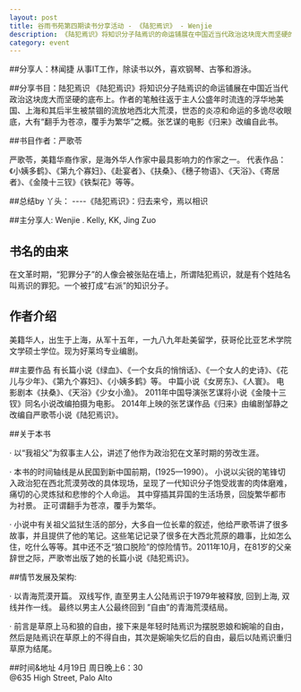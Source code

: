 ```yaml
---
layout: post
title: 谷雨书苑第四期读书分享活动 - 《陆犯焉识》 - Wenjie
description: 《陆犯焉识》将知识分子陆焉识的命运铺展在中国近当代政治这块庞大而坚硬的底布上。作者的笔触往返于主人公盛年时流连的浮华地美国、上海和其后半生被禁锢的流放地西北大荒漠，世态的炎凉和命运的多诡尽收眼底，大有“翻手为苍凉，覆手为繁华”之概。张艺谋的电影《归来》改编自此书。
category: event
---
```


##分享人：林闻捷
从事IT工作，除读书以外，喜欢钢琴、古筝和游泳。

##分享书目：陆犯焉识
《陆犯焉识》将知识分子陆焉识的命运铺展在中国近当代政治这块庞大而坚硬的底布上。作者的笔触往返于主人公盛年时流连的浮华地美国、上海和其后半生被禁锢的流放地西北大荒漠，世态的炎凉和命运的多诡尽收眼底，大有“翻手为苍凉，覆手为繁华”之概。张艺谋的电影《归来》改编自此书。

##书目作者：严歌苓

严歌苓，美籍华裔作家，是海外华人作家中最具影响力的作家之一。 代表作品：《小姨多鹤》、《第九个寡妇》、《赴宴者》、《扶桑》、《穗子物语》、《天浴》、《寄居者》、《金陵十三钗》《铁梨花》等等。

##总结by 丫头：
  ----《陆犯焉识》：归去来兮，焉以相识

##主分享人:  Wenjie .
                   Kelly, KK, Jing Zuo

##  书名的由来
在文革时期，“犯罪分子”的人像会被张贴在墙上，所谓陆犯焉识，就是有个姓陆名叫焉识的罪犯。一个被打成“右派”的知识分子。

## 作者介绍
美籍华人，出生于上海，从军十五年，一九八九年赴美留学，获哥伦比亚艺术学院文学硕士学位。现为好莱坞专业编剧。

##主要作品
有长篇小说《绿血》、《一个女兵的悄悄话》、《一个女人的史诗》、《花儿与少年》、《第九个寡妇》、《小姨多鹤》等。 中篇小说《女房东》、《人寰》。
电影剧本《扶桑》、《天浴》《少女小渔》。
2011年中国导演张艺谋将小说《金陵十三钗》同名小说改编拍摄为电影。
2014年上映的张艺谋作品《归来》由编剧邹静之改编自严歌苓小说《陆犯焉识》。

##关于本书

·         以“我祖父”为叙事主人公，讲述了他作为政治犯在文革时期的劳改生涯。

·         本书的时间轴线是从民国到新中国前期，(1925—1990）。 小说以尖锐的笔锋切入政治犯在西北荒漠劳改的具体现场，呈现了一代知识分子饱受戕害的肉体磨难，痛切的心灵炼狱和悲惨的个人命运。 其中穿插其异国的生活场景，回旋繁华都市为衬景。 正可谓翻手为苍凉，覆手为繁华。

·         小说中有关祖父监狱生活的部分，大多自一位长辈的叙述，他给严歌苓讲了很多故事，并且提供了他的笔记。这些笔记记录了很多在大西北荒原的趣事，比如怎么住，吃什么等等。其中还不乏“狼口脱险”的惊险情节。2011年10月，在81岁的父亲辞世之际，严歌岺出版了她的长篇小说《陆犯焉识》。

##情节发展及架构:

·         以青海荒漠开篇。 双线写作,  直至男主人公陆焉识于1979年被释放, 回到上海, 双线并作一线。 最终以男主人公最终回到 ”自由”的青海荒漠结局。

·         前言是草原上马和狼的自由，接下来是年轻时陆焉识为摆脱恩娘和婉喻的自由， 然后是陆焉识在草原上的不得自由，其次是婉喻失忆后的自由，最后以陆焉识重归草原为结尾。

##时间&地址
4月19日 周日晚上6：30<br>
@635 High Street, Palo Alto

